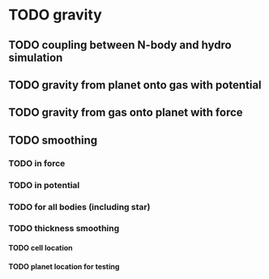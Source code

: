 # TODO gravity

## TODO coupling between N-body and hydro simulation

## TODO gravity from planet onto gas with potential

## TODO gravity from gas onto planet with force

## TODO smoothing

### TODO in force

### TODO in potential

### TODO for all bodies (including star)

### TODO thickness smoothing

#### TODO cell location

#### TODO planet location for testing


